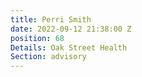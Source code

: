 ```yaml
---
title: Perri Smith
date: 2022-09-12 21:38:00 Z
position: 68
Details: Oak Street Health
Section: advisory
---
```



